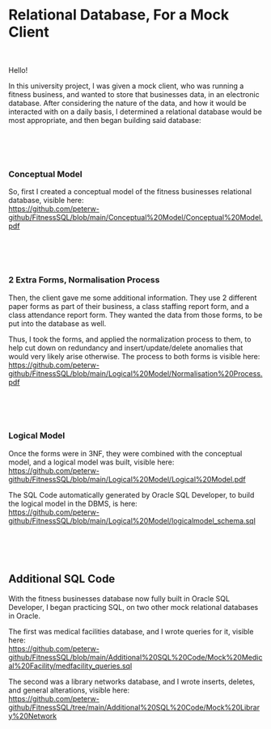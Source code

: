 # Relational Database, For a Mock Client

<br>

Hello!

In this university project, I was given a mock client, who was running a fitness business, and wanted to store that businesses data, in an electronic database. After considering the nature of the data, and how it would be interacted with on a daily basis, I determined a relational database would be most appropriate, and then began building said database:


<br>
<br>
<br>


### Conceptual Model

So, first I created a conceptual model of the fitness businesses relational database, visible here: <br>
https://github.com/peterw-github/FitnessSQL/blob/main/Conceptual%20Model/Conceptual%20Model.pdf


<br>
<br>
<br>


### 2 Extra Forms, Normalisation Process

Then, the client gave me some additional information. They use 2 different paper forms as part of their business, a class staffing report form, and a class attendance report form. They wanted the data from those forms, to be put into the database as well.

Thus, I took the forms, and applied the normalization process to them, to help cut down on redundancy and insert/update/delete anomalies that would very likely arise otherwise. The process to both forms is visible here: <br>
https://github.com/peterw-github/FitnessSQL/blob/main/Logical%20Model/Normalisation%20Process.pdf


<br>
<br>
<br>


### Logical Model

Once the forms were in 3NF, they were combined with the conceptual model, and a logical model was built, visible here: <br>
https://github.com/peterw-github/FitnessSQL/blob/main/Logical%20Model/Logical%20Model.pdf

The SQL Code automatically generated by Oracle SQL Developer, to build the logical model in the DBMS, is here: <br>
https://github.com/peterw-github/FitnessSQL/blob/main/Logical%20Model/logicalmodel_schema.sql


<br>
<br>
<br>

## Additional SQL Code

With the fitness businesses database now fully built in Oracle SQL Developer, I began practicing SQL, on two other mock relational databases in Oracle. 

The first was medical facilities database, and I wrote queries for it, visible here: <br>
https://github.com/peterw-github/FitnessSQL/blob/main/Additional%20SQL%20Code/Mock%20Medical%20Facility/medfacility_queries.sql

The second was a library networks database, and I wrote inserts, deletes, and general alterations, visible here: <br>
https://github.com/peterw-github/FitnessSQL/tree/main/Additional%20SQL%20Code/Mock%20Library%20Network




